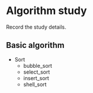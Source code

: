 # Algorithm study

Record the study details.

## Basic algorithm

- Sort
    - bubble_sort
    - select_sort
    - insert_sort
    - shell_sort